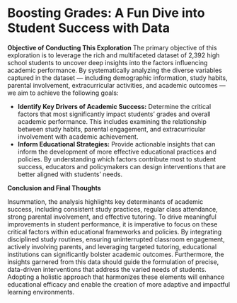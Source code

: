 # Boosting Grades: A Fun Dive into Student Success with Data

**Objective of Conducting This Exploration**
The primary objective of this exploration is to leverage the rich and multifaceted dataset of 2,392 high school students to uncover deep insights into the factors influencing academic performance. By systematically analyzing the diverse variables captured in the dataset — including demographic information, study habits, parental involvement, extracurricular activities, and academic outcomes — we aim to achieve the following goals:

* **Identify Key Drivers of Academic Success:** Determine the critical factors that most significantly impact students’ grades and overall academic performance. This includes examining the relationship between study habits, parental engagement, and extracurricular involvement with academic achievement.
* **Inform Educational Strategies:** Provide actionable insights that can inform the development of more effective educational practices and policies. By understanding which factors contribute most to student success, educators and policymakers can design interventions that are better aligned with students’ needs.

**Conclusion and Final Thoughts**

Insummation, the analysis highlights key determinants of academic success, including consistent study practices, regular class attendance, strong parental involvement, and effective tutoring. To drive meaningful improvements in student performance, it is imperative to focus on these critical factors within educational frameworks and policies. By integrating disciplined study routines, ensuring uninterrupted classroom engagement, actively involving parents, and leveraging targeted tutoring, educational institutions can significantly bolster academic outcomes. Furthermore, the insights garnered from this data should guide the formulation of precise, data-driven interventions that address the varied needs of students. Adopting a holistic approach that harmonizes these elements will enhance educational efficacy and enable the creation of more adaptive and impactful learning environments.
